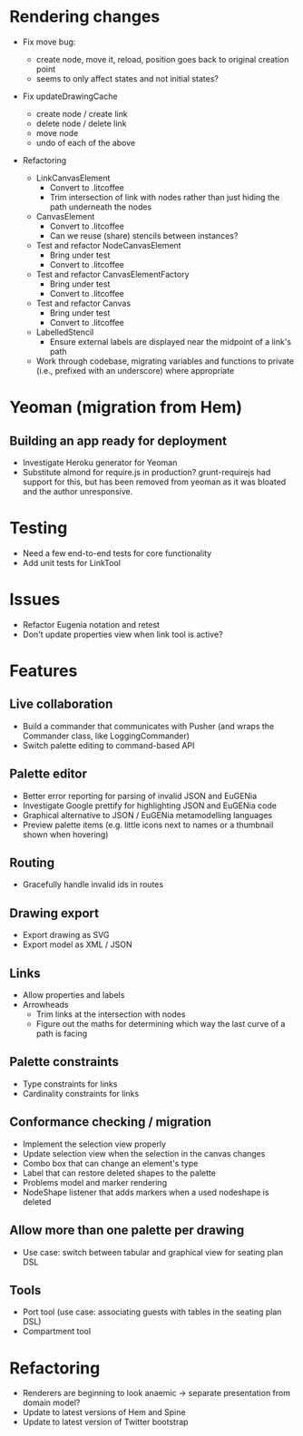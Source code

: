 # Rendering changes
* Fix move bug:
    * create node, move it, reload, position goes back to original creation point
    * seems to only affect states and not initial states?

* Fix updateDrawingCache
    * create node / create link
    * delete node / delete link
    * move node
    * undo of each of the above

* Refactoring
    * LinkCanvasElement
        * Convert to .litcoffee
        * Trim intersection of link with nodes rather than just hiding the path underneath the nodes
    * CanvasElement
        * Convert to .litcoffee
        * Can we reuse (share) stencils between instances?
    * Test and refactor NodeCanvasElement
        * Bring under test
        * Convert to .litcoffee
    * Test and refactor CanvasElementFactory
       * Bring under test
       * Convert to .litcoffee 
    * Test and refactor Canvas
       * Bring under test
       * Convert to .litcoffee 
    * LabelledStencil
        * Ensure external labels are displayed near the midpoint of a link's path
    * Work through codebase, migrating variables and functions to private (i.e., prefixed with an underscore) where appropriate


# Yeoman (migration from Hem)
## Building an app ready for deployment
* Investigate Heroku generator for Yeoman
* Substitute almond for require.js in production? grunt-requirejs had support for this, but has been removed from yeoman as it was bloated and the author unresponsive.


# Testing
* Need a few end-to-end tests for core functionality
* Add unit tests for LinkTool

# Issues
* Refactor Eugenia notation and retest
* Don't update properties view when link tool is active?

# Features

## Live collaboration
* Build a commander that communicates with Pusher (and wraps the Commander class, like LoggingCommander)
* Switch palette editing to command-based API

## Palette editor
* Better error reporting for parsing of invalid JSON and EuGENia
* Investigate Google prettify for highlighting JSON and EuGENia code
* Graphical alternative to JSON / EuGENia metamodelling languages
* Preview palette items (e.g. little icons next to names or a thumbnail shown when hovering)

## Routing
* Gracefully handle invalid ids in routes

## Drawing export
* Export drawing as SVG
* Export model as XML / JSON

## Links
* Allow properties and labels
* Arrowheads
    * Trim links at the intersection with nodes
    * Figure out the maths for determining which way the last curve of a path is facing

## Palette constraints
* Type constraints for links
* Cardinality constraints for links

## Conformance checking / migration
* Implement the selection view properly
* Update selection view when the selection in the canvas changes
* Combo box that can change an element's type
* Label that can restore deleted shapes to the palette
* Problems model and marker rendering
* NodeShape listener that adds markers when a used nodeshape is deleted

## Allow more than one palette per drawing
* Use case: switch between tabular and graphical view for seating plan DSL

## Tools
* Port tool (use case: associating guests with tables in the seating plan DSL)
* Compartment tool

# Refactoring
* Renderers are beginning to look anaemic -> separate presentation from domain model?
* Update to latest versions of Hem and Spine
* Update to latest version of Twitter bootstrap
